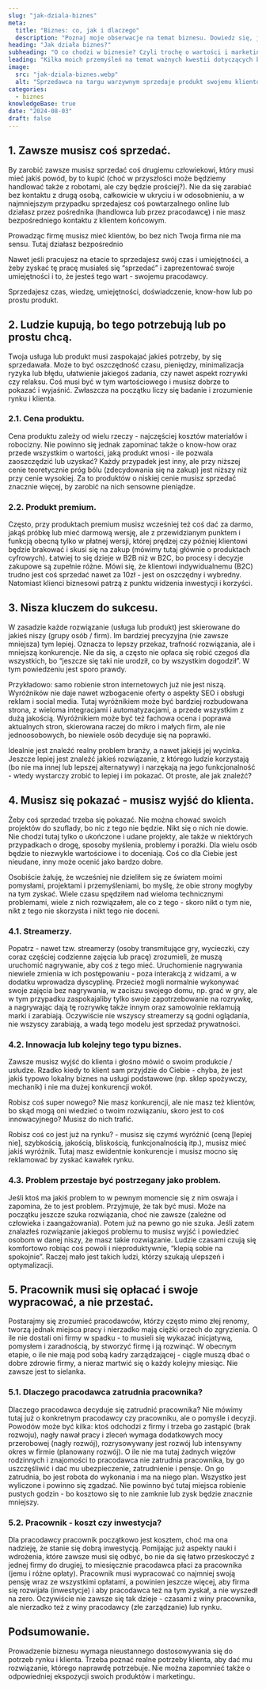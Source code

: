 ```yaml
---
slug: "jak-dziala-biznes"
meta:
  title: "Biznes: co, jak i dlaczego"
  description: "Poznaj moje obserwacje na temat biznesu. Dowiedz się, jak sprzedaż, wartość,  nisza i ekspozycja wpływają na sukces w biznesie."
heading: "Jak działa biznes?"
subheading: "O co chodzi w biznesie? Czyli trochę o wartości i marketingu."
leading: "Kilka moich przemyśleń na temat ważnych kwestii dotyczących biznesu. Pomysł, nisza, ekspozycja, sprzedaż. O co chodzi w biznesie?"
image:
  src: "jak-dziala-biznes.webp"
  alt: "Sprzedawca na targu warzywnym sprzedaje produkt swojemu klientowi."
categories:
  - biznes
knowledgeBase: true
date: "2024-08-03"
draft: false
---
```


## 1. Zawsze musisz coś sprzedać.

By zarobić zawsze musisz sprzedać coś drugiemu człowiekowi, który musi mieć jakiś powód, by to kupić (choć w przyszłości może będziemy handlować także z robotami, ale czy będzie prościej?). Nie da się zarabiać bez kontaktu z drugą osobą, całkowicie w ukryciu i w odosobnieniu, a w najmniejszym przypadku sprzedajesz coś powtarzalnego online lub działasz przez pośrednika (handlowca lub przez pracodawcę) i nie masz bezpośredniego kontaktu z klientem końcowym.

Prowadząc firmę musisz mieć klientów, bo bez nich Twoja firma nie ma sensu. Tutaj działasz bezpośrednio

Nawet jeśli pracujesz na etacie to sprzedajesz swój czas i umiejętności, a żeby zyskać tę pracę musiałeś się “sprzedać” i zaprezentować swoje umiejętności i to, że jesteś tego wart - swojemu pracodawcy.

Sprzedajesz czas, wiedzę, umiejętności, doświadczenie, know-how lub po prostu produkt.

## 2. Ludzie kupują, bo tego potrzebują lub po prostu chcą.

Twoja usługa lub produkt musi zaspokajać jakieś potrzeby, by się sprzedawała. Może to być oszczędność czasu, pieniędzy, minimalizacja ryzyka lub błędu, ułatwienie jakiegoś zadania, czy nawet aspekt rozrywki czy relaksu. Coś musi być w tym wartościowego i musisz dobrze to pokazać i wyjaśnić. Zwłaszcza na początku liczy się badanie i zrozumienie rynku i klienta.

### 2.1. Cena produktu.

Cena produktu zależy od wielu rzeczy - najczęściej kosztów materiałów i robocizny. Nie powinno się jednak zapominać także o know-how oraz przede wszystkim o wartości, jaką produkt wnosi - ile pozwala zaoszczędzić lub uzyskać? Każdy przypadek jest inny, ale przy niższej cenie teoretycznie próg bólu (zdecydowania się na zakup) jest niższy niż przy cenie wysokiej. Za to produktów o niskiej cenie musisz sprzedać znacznie więcej, by zarobić na nich sensowne pieniądze.

### 2.2. Produkt premium.

Często, przy produktach premium musisz wcześniej też coś dać za darmo, jakąś próbkę lub mieć darmową wersję, ale z przewidzianym punktem i funkcją obecną tylko w płatnej wersji, której prędzej czy później klientowi będzie brakować i skusi się na zakup (mówimy tutaj głównie o produktach cyfrowych). Łatwiej to się dzieje w B2B niż w B2C, bo procesy i decyzje zakupowe są zupełnie różne. Mówi się, że klientowi indywidualnemu (B2C) trudno jest coś sprzedać nawet za 10zł - jest on oszczędny i wybredny. Natomiast klienci biznesowi patrzą z punktu widzenia inwestycji i korzyści.

## 3. Nisza kluczem do sukcesu.

W zasadzie każde rozwiązanie (usługa lub produkt) jest skierowane do jakieś niszy (grupy osób / firm). Im bardziej precyzyjna (nie zawsze mniejsza) tym lepiej. Oznacza to lepszy przekaz, trafność rozwiązania, ale i mniejszą konkurencje. Nie da się, a często nie opłaca się robić czegoś dla wszystkich, bo “jeszcze się taki nie urodził, co by wszystkim dogodził”. W tym powiedzeniu jest sporo prawdy.

Przykładowo: samo robienie stron internetowych już nie jest niszą. Wyróżników nie daje nawet wzbogacenie oferty o aspekty SEO i obsługi reklam i social media. Tutaj wyróżnikiem może być bardziej rozbudowana strona, z wieloma integracjami i automatyzacjami, a przede wszystkim z dużą jakością. Wyróżnikiem może być też fachowa ocena i poprawa aktualnych stron, skierowana raczej do mikro i małych firm, ale nie jednoosobowych, bo niewiele osób decyduje się na poprawki.

Idealnie jest znaleźć realny problem branży, a nawet jakiejś jej wycinka. Jeszcze lepiej jest znaleźć jakieś rozwiązanie, z którego ludzie korzystają (bo nie ma innej lub lepszej alternatywy) i narzękają na jego funkcjonalność - wtedy wystarczy zrobić to lepiej i im pokazać. Ot proste, ale jak znaleźć?

## 4. Musisz się pokazać - musisz wyjść do klienta.

Żeby coś sprzedać trzeba się pokazać. Nie można chować swoich projektów do szuflady, bo nic z tego nie będzie. Nikt się o nich nie dowie. Nie chodzi tutaj tylko o ukończone i udane projekty, ale także w niektórych przypadkach o drogę, sposoby myślenia, problemy i porażki. Dla wielu osób będzie to niezwykle wartościowe i to doceniają. Coś co dla Ciebie jest nieudane, inny może ocenić jako bardzo dobre.

Osobiście żałuję, że wcześniej nie dzieliłem się ze światem moimi pomysłami, projektami i przemyśleniami, bo myślę, że obie strony mogłyby na tym zyskać. Wiele czasu spędziłem nad wieloma technicznymi problemami, wiele z nich rozwiązałem, ale co z tego - skoro nikt o tym nie, nikt z tego nie skorzysta i nikt tego nie doceni.

### 4.1. Streamerzy.

Popatrz - nawet tzw. streamerzy (osoby transmitujące gry, wycieczki, czy coraz częściej codzienne zajęcia lub pracę) zrozumieli, że muszą uruchomić nagrywanie, aby coś z tego mieć. Uruchomienie nagrywania niewiele zmienia w ich postępowaniu - poza interakcją z widzami, a w dodatku wprowadza dyscyplinę. Przecież mogli normalnie wykonywać swoje zajęcia bez nagrywania, w zaciszu swojego domu, np. grać w gry, ale w tym przypadku zaspokajaliby tylko swoje zapotrzebowanie na rozrywkę, a nagrywając dają tę rozrywkę także innym oraz samowolnie reklamują marki i zarabiają. Oczywiście nie wszyscy streamerzy są godni oglądania, nie wszyscy zarabiają, a wadą tego modelu jest sprzedaż prywatności.

### 4.2. Innowacja lub kolejny tego typu biznes.

Zawsze musisz wyjść do klienta i głośno mówić o swoim produkcie / usłudze. Rzadko kiedy to klient sam przyjdzie do Ciebie - chyba, że jest jakiś typowo lokalny biznes na usługi podstawowe (np. sklep spożywczy, mechanik) i nie ma dużej konkurencji wokół.

Robisz coś super nowego? Nie masz konkurencji, ale nie masz też klientów, bo skąd mogą oni wiedzieć o twoim rozwiązaniu, skoro jest to coś innowacyjnego? Musisz do nich trafić.

Robisz coś co jest już na rynku? - musisz się czymś wyróżnić (ceną [lepiej nie], szybkością, jakością, bliskością, funkcjonalnością itp.), musisz mieć jakiś wyróżnik. Tutaj masz ewidentnie konkurencje i musisz mocno się reklamować by zyskać kawałek rynku.

### 4.3. Problem przestaje być postrzegany jako problem.

Jeśli ktoś ma jakiś problem to w pewnym momencie się z nim oswaja i zapomina, że to jest problem. Przyjmuje, że tak być musi. Może na początku jeszcze szuka rozwiązania, choć nie zawsze (zależne od człowieka i zaangażowania). Potem już na pewno go nie szuka. Jeśli zatem znalazłeś rozwiązanie jakiegoś problemu to musisz wyjść i powiedzieć osobom w danej niszy, że masz takie rozwiązanie. Ludzie czasami czują się komfortowo robiąc coś powoli i nieproduktywnie, “klepią sobie na spokojnie”. Raczej mało jest takich ludzi, którzy szukają ulepszeń i optymalizacji.

## 5. Pracownik musi się opłacać i swoje wypracować, a nie przestać.

Postarajmy się zrozumieć pracodawców, którzy często mimo złej renomy, tworzą jednak miejsca pracy i nierzadko mają ciężki orzech do zgryzienia. O ile nie dostali oni firmy w spadku - to musieli się wykazać inicjatywą, pomysłem i zaradnością, by stworzyć firmę i ją rozwinąć. W obecnym etapie, o ile nie mają pod sobą kadry zarządzającej - ciągle muszą dbać o dobre zdrowie firmy, a nieraz martwić się o każdy kolejny miesiąc. Nie zawsze jest to sielanka.

### 5.1. Dlaczego pracodawca zatrudnia pracownika?

Dlaczego pracodawca decyduje się zatrudnić pracownika? Nie mówimy tutaj już o konkretnym pracodawcy czy pracowniku, ale o pomyśle i decyzji. Powodów może być kilka: ktoś odchodzi z firmy i trzeba go zastąpić (brak rozwoju), nagły nawał pracy i zleceń wymaga dodatkowych mocy przerobowej (nagły rozwój), rozrysowywany jest rozwój lub intensywny okres w firmie (planowany rozwój). O ile nie ma tutaj żadnych więzów rodzinnych i znajomości to pracodawca nie zatrudnia pracownika, by go uszczęśliwić i dać mu ubezpieczenie, zatrudnienie i pensje. On go zatrudnia, bo jest robota do wykonania i ma na niego plan. Wszystko jest wyliczone i powinno się zgadzać. Nie powinno być tutaj miejsca robienie pustych godzin - bo kosztowo się to nie zamknie lub zysk będzie znacznie mniejszy.

### 5.2. Pracownik - koszt czy inwestycja?

Dla pracodawcy pracownik początkowo jest kosztem, choć ma ona nadzieję, że stanie się dobrą inwestycją. Pomijając już aspekty nauki i wdrożenia, które zawsze musi się odbyć, bo nie da się łatwo przeskoczyć z jednej firmy do drugiej, to miesięcznie pracodawca płaci za pracownika (jemu i różne opłaty). Pracownik musi wypracować co najmniej swoją pensję wraz ze wszystkimi opłatami, a powinien jeszcze więcej, aby firma się rozwijała (inwestycje) i aby pracodawca też na tym zyskał, a nie wyszedł na zero. Oczywiście nie zawsze się tak dzieje - czasami z winy pracownika, ale nierzadko też z winy pracodawcy (złe zarządzanie) lub rynku.

## Podsumowanie.

Prowadzenie biznesu wymaga nieustannego dostosowywania się do potrzeb rynku i klienta. Trzeba poznać realne potrzeby klienta, aby dać mu rozwiązanie, którego naprawdę potrzebuje. Nie można zapomnieć także o odpowiedniej ekspozycji swoich produktów i marketingu.
